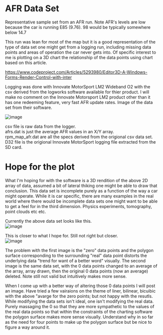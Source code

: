 # AFR Data Set

Representative sample set from an AFR run. Note AFR's levels are low because the car is running E85 (9.76). 98 would 
be typically somewhere below 14.7

This run was lean for most of the map but it is a good representation of the type of
data set one might get from a logging run, including missing data points and areas of
operation the car never gets into. Of specific interest to me is plotting on a 3D chart
the relationship of the data points using chart based on this article.

https://www.codeproject.com/Articles/5293980/Editor3D-A-Windows-Forms-Render-Control-with-inter

Logging was done with Innovate MotorSport LM2 Wideband O2 with the csv derived from the logworks software 
available for thier product. I will make no comment on the Innovate Motorsport LM2 product other 
than it has one redeeming feature, very fast AFR update rates.
Image of the data set from their software.

![image](https://github.com/myupctoys/AFR-Data-Sets/assets/5317221/7bcab097-09f3-4e65-8ad8-a53c6a580db0)

csv file is raw data from the logger.<br>
afrs.dat is just the average AFR values in an X/Y array.<br>
rpm_map_afr.dat are all the specs derived from the origional csv data set.<br>
D32 file is the origional Innovate MotorSport logging file extracted from the SD card.<br>

# Hope for the plot
What I'm hoping for with the software is a 3D rendition of the above 2D array of data, assumed a bit of lateral thiking one might be able to draw that conclusion.
This data set is incomplete purely as a function of the way a car might operate. While it is car specific, there are many examples 
in the real world where there would be incomplete data sets one might want to be able to get a feel for in the third 
dimension. Physics experiments, tomography, point clouds etc etc.

Currently the above data set looks like this.<BR>
![image](https://github.com/myupctoys/AFR-Data-Sets/assets/5317221/b05806ee-c6f2-40ca-b22f-d4c51717e5bb)

This is closer to what I hope for. Still not right but closer.<BR>
![image](https://github.com/myupctoys/AFR-Data-Sets/assets/5317221/7c0cd211-073b-4d7d-8a10-aec4968f331f)

The problem with the first image is the "zero" data points and the polygon surface corresponding to the surrounding "real"
data point distorts the underlying data "trend for want of a better word" visually. The second image is the same data set, with the 0 data points changed to an average of the array,
array drawn, then the original 0 data points (now an average) deleted. Note still not valid but intuitively makes more sense.

When I come up with a better way of altering those 0 data points I will post an image. Have tried a few vairaions on the theme of liner, bilinear, bicuibic with the above "avarge for the zero points; but not happy with the resutls.
While modifying the data sets isn't ideal, one isn't modifying the real data. Purely massaging the 0 so that they are more sympathetic to the values of the real data points so that within
the constraints of the charting software the polygon surface makes more sense visually. Understand why in so far as the need for four points to make up the polygon surface but be nice to figure a way around it.


